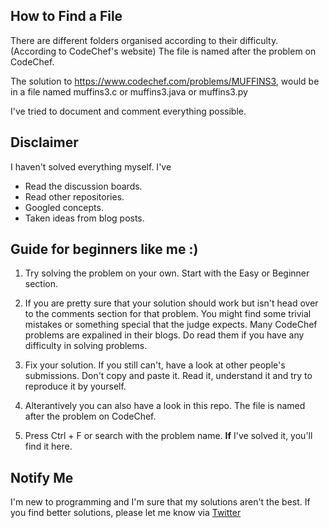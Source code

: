 ## How to Find a File

There are different folders organised according to their difficulty. (According to CodeChef's website)
The file is named after the problem on CodeChef.

The solution to https://www.codechef.com/problems/MUFFINS3, would be in a file named muffins3.c or muffins3.java or muffins3.py

I've tried to document and comment everything possible.

## Disclaimer

I haven't solved everything myself. I've

* Read the discussion boards.
* Read other repositories.
* Googled concepts.
* Taken ideas from blog posts.


## Guide for beginners like me :) 

1. Try solving the problem on your own. Start with the Easy or Beginner section.

2. If you are pretty sure that your solution should work but isn't head over to the comments section for that problem. You might find some trivial mistakes or something special that the judge expects.
Many CodeChef problems are expalined in their blogs. Do read them if you have any difficulty in solving problems.

3. Fix your solution. If you still can't, have a look at other people's submissions. Don't copy and paste it. Read it, understand it and try to reproduce it by yourself.

4. Alterantively you can also have a look in this repo. The file is named after the problem on CodeChef.

5. Press Ctrl + F or search with the problem name. **If** I've solved it, you'll find it here.

## Notify Me

I'm new to programming and I'm sure that my solutions aren't the best.
If you find better solutions, please let me know via [Twitter](https://twitter.com/abhirathmahipal)

